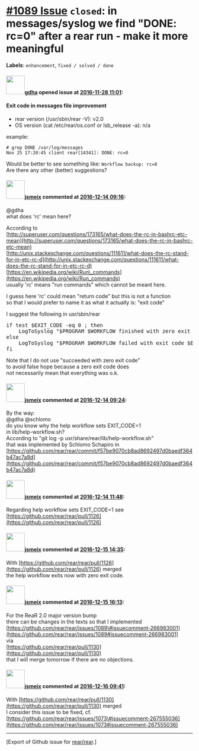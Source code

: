 [\#1089 Issue](https://github.com/rear/rear/issues/1089) `closed`: in messages/syslog we find "DONE: rc=0" after a rear run - make it more meaningful
=====================================================================================================================================================

**Labels**: `enhancement`, `fixed / solved / done`

#### <img src="https://avatars.githubusercontent.com/u/888633?u=cdaeb31efcc0048d3619651aa18dd4b76e636b21&v=4" width="50">[gdha](https://github.com/gdha) opened issue at [2016-11-28 11:01](https://github.com/rear/rear/issues/1089):

#### Exit code in messages file improvement

-   rear version (/usr/sbin/rear -V): v2.0
-   OS version (cat /etc/rear/os.conf or lsb\_release -a): n/a

example:

    # grep DONE /var/log/messages
    Nov 25 17:20:45 client rear[14341]: DONE: rc=0

Would be better to see something like: `Workflow backup: rc=0`  
Are there any other (better) suggestions?

#### <img src="https://avatars.githubusercontent.com/u/1788608?u=925fc54e2ce01551392622446ece427f51e2f0ce&v=4" width="50">[jsmeix](https://github.com/jsmeix) commented at [2016-12-14 09:16](https://github.com/rear/rear/issues/1089#issuecomment-266983001):

@gdha  
what does 'rc' mean here?

According to  
[http://superuser.com/questions/173165/what-does-the-rc-in-bashrc-etc-mean](http://superuser.com/questions/173165/what-does-the-rc-in-bashrc-etc-mean)  
[http://unix.stackexchange.com/questions/111611/what-does-the-rc-stand-for-in-etc-rc-d](http://unix.stackexchange.com/questions/111611/what-does-the-rc-stand-for-in-etc-rc-d)  
[https://en.wikipedia.org/wiki/Run\_commands](https://en.wikipedia.org/wiki/Run_commands)  
usually 'rc' means "run commands" which cannot be meant here.

I guess here 'rc' could mean "return code" but this is not a function  
so that I would prefer to name it as what it actually is: "exit code"

I suggest the following in usr/sbin/rear

<pre>
if test $EXIT_CODE -eq 0 ; then
    LogToSyslog "$PROGRAM $WORKFLOW finished with zero exit code"
else
    LogToSyslog "$PROGRAM $WORKFLOW failed with exit code $EXIT_CODE"
fi
</pre>

Note that I do not use "succeeded with zero exit code"  
to avoid false hope because a zero exit code does  
not necessarily mean that everything was o.k.

#### <img src="https://avatars.githubusercontent.com/u/1788608?u=925fc54e2ce01551392622446ece427f51e2f0ce&v=4" width="50">[jsmeix](https://github.com/jsmeix) commented at [2016-12-14 09:24](https://github.com/rear/rear/issues/1089#issuecomment-266984698):

By the way:  
@gdha @schlomo  
do you know why the help workflow sets EXIT\_CODE=1  
in lib/help-workflow.sh?  
According to "git log -p usr/share/rear/lib/help-workflow.sh"  
that was implemented by Schlomo Schapiro in  
[https://github.com/rear/rear/commit/f57be9070cb8ad8692497d0baedf364b47ac7a8d](https://github.com/rear/rear/commit/f57be9070cb8ad8692497d0baedf364b47ac7a8d)

#### <img src="https://avatars.githubusercontent.com/u/1788608?u=925fc54e2ce01551392622446ece427f51e2f0ce&v=4" width="50">[jsmeix](https://github.com/jsmeix) commented at [2016-12-14 11:48](https://github.com/rear/rear/issues/1089#issuecomment-267014784):

Regarding help workflow sets EXIT\_CODE=1 see  
[https://github.com/rear/rear/pull/1126](https://github.com/rear/rear/pull/1126)

#### <img src="https://avatars.githubusercontent.com/u/1788608?u=925fc54e2ce01551392622446ece427f51e2f0ce&v=4" width="50">[jsmeix](https://github.com/jsmeix) commented at [2016-12-15 14:35](https://github.com/rear/rear/issues/1089#issuecomment-267342156):

With
[https://github.com/rear/rear/pull/1126](https://github.com/rear/rear/pull/1126)
merged  
the help workflow exits now with zero exit code.

#### <img src="https://avatars.githubusercontent.com/u/1788608?u=925fc54e2ce01551392622446ece427f51e2f0ce&v=4" width="50">[jsmeix](https://github.com/jsmeix) commented at [2016-12-15 16:13](https://github.com/rear/rear/issues/1089#issuecomment-267368286):

For the ReaR 2.0 major version bump  
there can be changes in the texts so that I implemented  
[https://github.com/rear/rear/issues/1089\#issuecomment-266983001](https://github.com/rear/rear/issues/1089#issuecomment-266983001)  
via  
[https://github.com/rear/rear/pull/1130](https://github.com/rear/rear/pull/1130)  
that I will merge tomorrow if there are no objections.

#### <img src="https://avatars.githubusercontent.com/u/1788608?u=925fc54e2ce01551392622446ece427f51e2f0ce&v=4" width="50">[jsmeix](https://github.com/jsmeix) commented at [2016-12-16 09:41](https://github.com/rear/rear/issues/1089#issuecomment-267555219):

With
[https://github.com/rear/rear/pull/1130](https://github.com/rear/rear/pull/1130)
merged  
I consider this issue to be fixed, cf.  
[https://github.com/rear/rear/issues/1073\#issuecomment-267555036](https://github.com/rear/rear/issues/1073#issuecomment-267555036)

------------------------------------------------------------------------

\[Export of Github issue for
[rear/rear](https://github.com/rear/rear).\]

